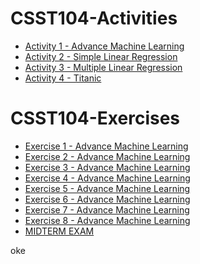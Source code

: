 <html lang="en">
<head>
<meta charset="UTF-8">
<meta name="viewport" content="width=device-width, initial-scale=1.0">
<title>CSST104-Activity-Compilation</title>
</head>
<body>

<h1>CSST104-Activities</h1>
<div>
<ul>
<li>
<a href="https://github.com/sancon-simon/CSST104-Activity-Compilation/tree/main/Activity_Compilation/Activity_1_Advance_Machine_Learning_(SanconS).ipynb" target="_blank">Activity 1 - Advance Machine Learning</a>
</li>

<li>
<a href="https://github.com/sancon-simon/CSST104-Activity-Compilation/blob/main/Activity_Compilation/Activity_2_Simple_Linear_Regression(SanconS).ipynb" target="_blank">Activity 2 - Simple Linear Regression</a>
</li>

<li>
<a href="https://github.com/sancon-simon/CSST104-Activity-Compilation/blob/main/Activity_Compilation/Activity_3_Multiple_Linear_Regression(SanconS).ipynb" target="_blank">Activity 3 - Multiple Linear Regression</a>
</li>

<li>
<a href="https://github.com/sancon-simon/CSST104-Activity-Compilation/blob/main/Activity_Compilation/Activity_4_Titanic(SanconS).ipynb" target="_blank">Activity 4 - Titanic</a>
</li>
</ul>
</div>

<h1>CSST104-Exercises</h1>

<div>
<ul>
<li>
<a href="https://github.com/sancon-simon/CSST104-Activity-Compilation/blob/main/Exercises_Compilation/3B_SANCON_EXER1.ipynb" target="_blank">Exercise 1 - Advance Machine Learning</a>
</li>

<li>
<a href="https://github.com/sancon-simon/CSST104-Activity-Compilation/blob/main/Exercises_Compilation/3B_SANCON_EXER2.ipynb" target="_blank">Exercise 2 - Advance Machine Learning</a>
</li>

<li>
<a href="https://github.com/sancon-simon/CSST104-Activity-Compilation/blob/main/Exercises_Compilation/3B_SANCON_EXER3.ipynb" target="_blank">Exercise 3 - Advance Machine Learning</a>
</li>

<li>
<a href="https://github.com/sancon-simon/CSST104-Activity-Compilation/blob/main/Exercises_Compilation/3B_SANCON_EXER4.ipynb" target="_blank">Exercise 4 - Advance Machine Learning</a>
</li>

<li>
<a href="https://github.com/sancon-simon/CSST104-Activity-Compilation/blob/main/Exercises_Compilation/3B_SANCON_EXER5.ipynb" target="_blank">Exercise 5 - Advance Machine Learning</a>
</li>

<li>
<a href="https://github.com/sancon-simon/CSST104-Activity-Compilation/blob/main/Exercises_Compilation/3B_SANCON_EXER6.ipynb" target="_blank">Exercise 6 - Advance Machine Learning</a>
</li>

<li>
<a href="https://github.com/sancon-simon/CSST104-Activity-Compilation/blob/main/Exercises_Compilation/3B_SANCON_EXER7.ipynb" target="_blank">Exercise 7 - Advance Machine Learning</a>
</li>

<li>
<a href="https://github.com/sancon-simon/CSST104-Activity-Compilation/blob/main/Exercises_Compilation/3B_SANCON_EXER8.ipynb" target="_blank">Exercise 8 - Advance Machine Learning</a>
</li>

<li>
<a href="https://github.com/sancon-simon/CSST104-Activity-Compilation/blob/main/Exercises_Compilation/3B_SANCON_MIDTERM.ipynb" target="_blank">MIDTERM EXAM</a>
</li>
</ul>
</div>

<div>
  <p>oke</p>
</div>

</body>
</html>
